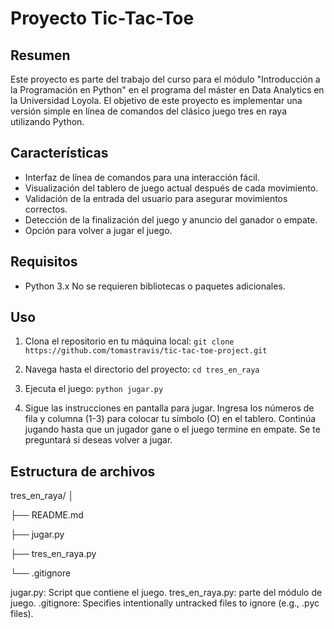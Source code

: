 # Proyecto Tic-Tac-Toe

## Resumen

Este proyecto es parte del trabajo del curso para el módulo "Introducción a la Programación en Python" en el programa del máster en Data Analytics en la Universidad Loyola. El objetivo de este proyecto es implementar una versión simple en línea de comandos del clásico juego tres en raya utilizando Python.

## Características

- Interfaz de línea de comandos para una interacción fácil.
- Visualización del tablero de juego actual después de cada movimiento.
- Validación de la entrada del usuario para asegurar movimientos correctos.
- Detección de la finalización del juego y anuncio del ganador o empate.
- Opción para volver a jugar el juego.

## Requisitos

- Python 3.x No se requieren bibliotecas o paquetes adicionales.

## Uso

1. Clona el repositorio en tu máquina local: `git clone https://github.com/tomastravis/tic-tac-toe-project.git`

2. Navega hasta el directorio del proyecto: `cd tres_en_raya`

3. Ejecuta el juego: `python jugar.py`

4. Sigue las instrucciones en pantalla para jugar. Ingresa los números de fila y columna (1-3) para colocar tu símbolo (O) en el tablero. Continúa jugando hasta que un jugador gane o el juego termine en empate. Se te preguntará si deseas volver a jugar.

## Estructura de archivos

tres_en_raya/
│

├── README.md

├── jugar.py

├── tres_en_raya.py

└── .gitignore

jugar.py: Script que contiene el juego.
tres_en_raya.py: parte del módulo de juego.
.gitignore: Specifies intentionally untracked files to ignore (e.g., .pyc files).
